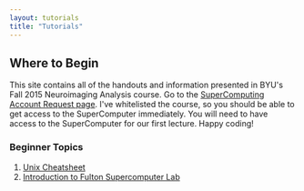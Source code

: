 ```yaml
---
layout: tutorials
title: "Tutorials"
---
```


## Where to Begin

This site contains all of the handouts and information presented in BYU's Fall 2015 Neuroimaging Analysis course. Go to the <a href="https://marylou.byu.edu/account/create/">SuperComputing Account Request page</a>. I've whitelisted the course, so you should be able to get access to the SuperComputer immediately. You will need to have access to the SuperComputer for our first lecture. Happy coding!

### Beginner Topics

1. [Unix Cheatsheet](general/unix-cheat-sheet/index.md)
2. [Introduction to Fulton Supercomputer Lab](general/introduction-to-fulton-supercomputer-lab/index.md)
